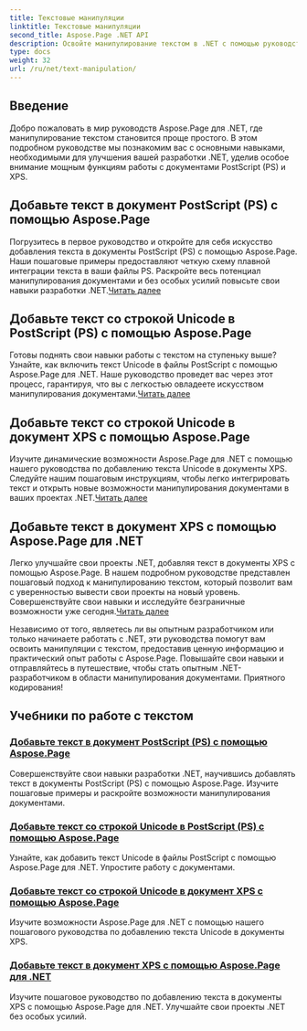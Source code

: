 ```yaml
---
title: Текстовые манипуляции
linktitle: Текстовые манипуляции
second_title: Aspose.Page .NET API
description: Освойте манипулирование текстом в .NET с помощью руководств Aspose.Page. Научитесь добавлять текст в формате Unicode в документы PostScript и XPS. Совершенствуйте свои навыки работы с документами.
type: docs
weight: 32
url: /ru/net/text-manipulation/
---
```



## Введение

Добро пожаловать в мир руководств Aspose.Page для .NET, где манипулирование текстом становится проще простого. В этом подробном руководстве мы познакомим вас с основными навыками, необходимыми для улучшения вашей разработки .NET, уделив особое внимание мощным функциям работы с документами PostScript (PS) и XPS.

## Добавьте текст в документ PostScript (PS) с помощью Aspose.Page

 Погрузитесь в первое руководство и откройте для себя искусство добавления текста в документы PostScript (PS) с помощью Aspose.Page. Наши пошаговые примеры предоставляют четкую схему плавной интеграции текста в ваши файлы PS. Раскройте весь потенциал манипулирования документами и без особых усилий повысьте свои навыки разработки .NET.[Читать далее](./add-text-to-postscript-ps-document/)

## Добавьте текст со строкой Unicode в PostScript (PS) с помощью Aspose.Page

Готовы поднять свои навыки работы с текстом на ступеньку выше? Узнайте, как включить текст Unicode в файлы PostScript с помощью Aspose.Page для .NET. Наше руководство проведет вас через этот процесс, гарантируя, что вы с легкостью овладеете искусством манипулирования документами.[Читать далее](./add-text-with-unicode-string-to-postscript-ps/)

## Добавьте текст со строкой Unicode в документ XPS с помощью Aspose.Page

 Изучите динамические возможности Aspose.Page для .NET с помощью нашего руководства по добавлению текста Unicode в документы XPS. Следуйте нашим пошаговым инструкциям, чтобы легко интегрировать текст и открыть новые возможности манипулирования документами в ваших проектах .NET.[Читать далее](./add-text-with-unicode-string-to-xps-document/)

## Добавьте текст в документ XPS с помощью Aspose.Page для .NET

 Легко улучшайте свои проекты .NET, добавляя текст в документы XPS с помощью Aspose.Page. В нашем подробном руководстве представлен пошаговый подход к манипулированию текстом, который позволит вам с уверенностью вывести свои проекты на новый уровень. Совершенствуйте свои навыки и исследуйте безграничные возможности уже сегодня.[Читать далее](./add-text-to-xps-document/)

Независимо от того, являетесь ли вы опытным разработчиком или только начинаете работать с .NET, эти руководства помогут вам освоить манипуляции с текстом, предоставив ценную информацию и практический опыт работы с Aspose.Page. Повышайте свои навыки и отправляйтесь в путешествие, чтобы стать опытным .NET-разработчиком в области манипулирования документами. Приятного кодирования!
## Учебники по работе с текстом
### [Добавьте текст в документ PostScript (PS) с помощью Aspose.Page](./add-text-to-postscript-ps-document/)
Совершенствуйте свои навыки разработки .NET, научившись добавлять текст в документы PostScript (PS) с помощью Aspose.Page. Изучите пошаговые примеры и раскройте возможности манипулирования документами.
### [Добавьте текст со строкой Unicode в PostScript (PS) с помощью Aspose.Page](./add-text-with-unicode-string-to-postscript-ps/)
Узнайте, как добавить текст Unicode в файлы PostScript с помощью Aspose.Page для .NET. Упростите работу с документами.
### [Добавьте текст со строкой Unicode в документ XPS с помощью Aspose.Page](./add-text-with-unicode-string-to-xps-document/)
Изучите возможности Aspose.Page для .NET с помощью нашего пошагового руководства по добавлению текста Unicode в документы XPS.
### [Добавьте текст в документ XPS с помощью Aspose.Page для .NET](./add-text-to-xps-document/)
Изучите пошаговое руководство по добавлению текста в документы XPS с помощью Aspose.Page для .NET. Улучшайте свои проекты .NET без особых усилий.